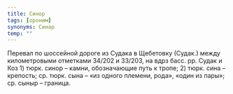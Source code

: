 ```yaml
---
title: Синор
tags: [ороним]
synonyms: Синар
temp: ""
---
```


Перевал по шоссейной дороге из Судака в Щебетовку (Судак.) между километровыми
отметками 34/202 и 33/203, на вдрз басс. рр. Судак и Коз 1) тюрк. синор – камни,
обозначающие путь к тропе; 2) тюрк. сина – крепость; ср. тюрк. сына – «из одного
племени, рода», «один из пары»; ср. сыныр – граница.
